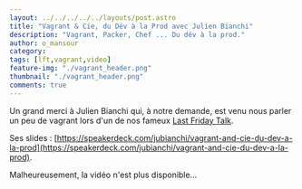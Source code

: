 ```yaml
---
layout: ../../../../../layouts/post.astro
title: "Vagrant & Cie, du Dév à la Prod avec Julien Bianchi"
description: "Vagrant, Packer, Chef ... Du dév à la prod."
author: o_mansour
category:
tags: [lft,vagrant,video]
feature-img: "./vagrant_header.png"
thumbnail: "./vagrant_header.png"
comments: true
---
```


Un grand merci à Julien Bianchi qui, à notre demande, est venu nous parler un peu de vagrant lors d'un de nos fameux [Last Friday Talk](/tags/#lft).

Ses slides : [https://speakerdeck.com/jubianchi/vagrant-and-cie-du-dev-a-la-prod](https://speakerdeck.com/jubianchi/vagrant-and-cie-du-dev-a-la-prod).

Malheureusement, la vidéo n'est plus disponible...
